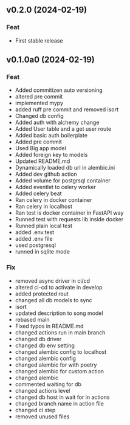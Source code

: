 ## v0.2.0 (2024-02-19)

### Feat

- First stable release

## v0.1.0a0 (2024-02-19)

### Feat

- Added commitizen auto versioning
- altered pre commit
- implemented mypy
- added ruff pre commit and removed isort
- Changed db config
- Added auth with alchemy change
- Added User table and a get user route
- Added basic auth boilerplate
- Added pre commit
- Used Big app model
- Added foreign key to models
- Updated README.md
- Dynamically loaded db url in alembic.ini
- Added dev github action
- Added volume for postgrsql container
- Added eventlet to celery worker
- Added celery beat
- Ran celery in docker container
- Ran celery in localhost
- Ran test is docker container in FastAPI way
- Runned test with requests lib inside docker
- Runned plain  local test
- added .env.test
- added .env file
- used postgresql
- runned in sqlite mode

### Fix

- removed async driver in ci/cd
- altered ci-cd to activate in develop
- added protected rout
- changed all db models to sync
- isort
- updated description to song model
- rebased main
- Fixed typos in README.md
- changed actions run in main branch
- changed db driver
- changed db env setting
- changed alembic config to localhost
- changed alembic config
- changed alembic for with poetry
- changed alembic for custom action
- changed alembic
- commented waiting for db
- changed actions level
- changed db host in wait for in actions
- changed branch name in action file
- changed ci step
- removed unused files
